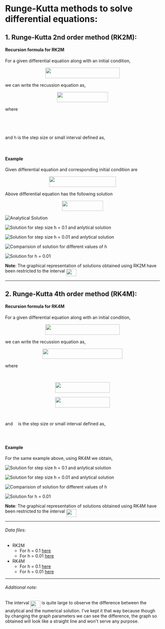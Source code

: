 # Runge-Kutta methods to solve differential equations:

## 1. Runge-Kutta 2nd order method (RK2M):
#### Recursion formula for RK2M

For a given differential equation along with an initial condition,
<p align="center"><img src="/DEQ/RKM/tex/054908681de2467556fc61948104977c.svg?invert_in_darkmode&sanitize=true" align=middle width=241.50246284999997pt height=33.81208709999999pt/></p>

we can write the recussion equation as,
<p align="center"><img src="/DEQ/RKM/tex/ce4da55fc720cbad77b18da95c1dffa0.svg?invert_in_darkmode&sanitize=true" align=middle width=166.9188708pt height=33.81208709999999pt/></p>
where 
<p align="center"><img src="/DEQ/RKM/tex/0afe3f5efbf90cb9a77d2b669fbc5f55.svg?invert_in_darkmode&sanitize=true" align=middle width=97.68075735pt height=16.438356pt/></p> 
<p align="center"><img src="/DEQ/RKM/tex/05cf2f150ee29d1b49b11fddd1410ce2.svg?invert_in_darkmode&sanitize=true" align=middle width=215.11411019999997pt height=16.438356pt/></p>
and h is the step size or small interval defined as,
<p align="center"><img src="/DEQ/RKM/tex/3b5d068f9cbd98226faf7e1c9a02318e.svg?invert_in_darkmode&sanitize=true" align=middle width=217.1358354pt height=17.74618065pt/></p>

#### Example
Given differential equation and corresponding initial condition are 
<p align="center"><img src="/DEQ/RKM/tex/81c3242907286b19801e96f9c0484ff0.svg?invert_in_darkmode&sanitize=true" align=middle width=217.65536924999998pt height=33.81208709999999pt/></p>

Above differential equation has the following solution
<p align="center"><img src="/DEQ/RKM/tex/3cc3f3e52689e0786a120f012a7264b1.svg?invert_in_darkmode&sanitize=true" align=middle width=133.27930439999997pt height=32.990165999999995pt/></p>

![Analytical Solution](analytical.png)

![Solution for step size h = 0.1 and anlytical solution](rkm21.png)

![Solution for step size h = 0.01 and anlytical solution](rkm22.png)

![Comparision of solution for different values of h](rkm2_comparision.png)

![Solution for h = 0.01](rkm2.png)


**Note**: The graphical representation of solutions obtained using RK2M have been restricted to the interval <img src="/DEQ/RKM/tex/acf5ce819219b95070be2dbeb8a671e9.svg?invert_in_darkmode&sanitize=true" align=middle width=32.87674994999999pt height=24.65753399999998pt/>

---

## 2. Runge-Kutta 4th order method (RK4M):
#### Recursion formula for RK4M

For a given differential equation along with an initial condition,
<p align="center"><img src="/DEQ/RKM/tex/59fe0e93f16ee5561686b0b60bd218ee.svg?invert_in_darkmode&sanitize=true" align=middle width=241.50246284999997pt height=33.81208709999999pt/></p>

we can write the recussion equation as,
<p align="center"><img src="/DEQ/RKM/tex/7dd6cfb61f6b7782273dac807ecb77e5.svg?invert_in_darkmode&sanitize=true" align=middle width=260.24064825pt height=33.81208709999999pt/></p>

where 
<p align="center"><img src="/DEQ/RKM/tex/bcbc63e759f8bd6e493188c1233c0f24.svg?invert_in_darkmode&sanitize=true" align=middle width=97.68075735pt height=16.438356pt/></p>
<p align="center"><img src="/DEQ/RKM/tex/b5035f05dbcaf347f41ad144fdf5abf7.svg?invert_in_darkmode&sanitize=true" align=middle width=178.2049269pt height=33.81208709999999pt/></p>
<p align="center"><img src="/DEQ/RKM/tex/0af32fd340829a352e67320e5ced20cf.svg?invert_in_darkmode&sanitize=true" align=middle width=178.2049269pt height=33.81208709999999pt/></p>
<p align="center"><img src="/DEQ/RKM/tex/96ab6f263b32059420f30c5d9472e95e.svg?invert_in_darkmode&sanitize=true" align=middle width=174.25975379999997pt height=16.438356pt/></p>

and <img src="/DEQ/RKM/tex/2ad9d098b937e46f9f58968551adac57.svg?invert_in_darkmode&sanitize=true" align=middle width=9.47111549999999pt height=22.831056599999986pt/> is the step size or small interval defined as,
<p align="center"><img src="/DEQ/RKM/tex/3b5d068f9cbd98226faf7e1c9a02318e.svg?invert_in_darkmode&sanitize=true" align=middle width=217.1358354pt height=17.74618065pt/></p>

#### Example 
For the same example above, using RK4M we obtain,

![Solution for step size h = 0.1 and anlytical solution](rkm41.png)

![Solution for step size h = 0.01 and anlytical solution](rkm42.png)

![Comparision of solution for different values of h](rkm4_comparision.png)

![Solution for h = 0.01](rkm4.png)

**Note**: The graphical representation of solutions obtained using RK4M have been restricted to the interval <img src="/DEQ/RKM/tex/acf5ce819219b95070be2dbeb8a671e9.svg?invert_in_darkmode&sanitize=true" align=middle width=32.87674994999999pt height=24.65753399999998pt/>

---

###### Data files:
- RK2M
    - For h = 0.1 [here](rkm21.txt)
    - For h = 0.01 [here](rkm22.txt)
- RK4M
    - For h = 0.1 [here](rkm41.txt)
    - For h = 0.01 [here](rkm42.txt)

---

###### Additional note:
The interval <img src="/DEQ/RKM/tex/acf5ce819219b95070be2dbeb8a671e9.svg?invert_in_darkmode&sanitize=true" align=middle width=32.87674994999999pt height=24.65753399999998pt/> is quite large to observe the difference between the analytical and the numerical solution. I've kept it that way because though by changing the graph parameters we can see the difference, the graph so obtained will look like a straight line and won't serve any purpose.